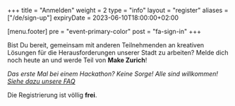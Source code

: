 +++
title = "Anmelden"
weight = 2
type = "info"
layout = "register"
aliases = ["/de/sign-up"]
expiryDate = 2023-06-10T18:00:00+02:00

[menu.footer]
  pre = "event-primary-color"
  post = "fa-sign-in"
+++

Bist Du bereit, gemeinsam mit anderen Teilnehmenden an kreativen Lösungen für die Herausforderungen unserer Stadt zu arbeiten? Melde dich noch heute an und werde Teil von **Make Zurich**!

*Das erste Mal bei einem Hackathon? Keine Sorge! Alle sind willkommen! [Siehe dazu  unsere FAQ](/de/about)*

Die Registrierung ist völlig **frei**.
